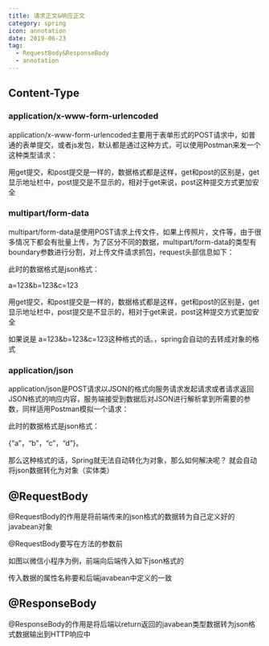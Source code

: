 ```yaml
---
title: 请求正文&响应正文
category: spring
icon: annotation
date: 2019-06-23
tag:
  - RequestBody&ResponseBody
  - annotation
---
```


## Content-Type

### application/x-www-form-urlencoded

application/x-www-form-urlencoded主要用于表单形式的POST请求中，如普通的表单提交，或者js发包，默认都是通过这种方式，可以使用Postman来发一个这种类型请求：

用get提交，和post提交是一样的，数据格式都是这样，get和post的区别是，get显示地址栏中，post提交是不显示的，相对于get来说，post这种提交方式更加安全

### multipart/form-data

multipart/form-data是使用POST请求上传文件，如果上传照片，文件等，由于很多情况下都会有批量上传，为了区分不同的数据，multipart/form-data的类型有boundary参数进行分割，对上传文件请求抓包，request头部信息如下：

此时的数据格式是json格式：

a=123&b=123&c=123

用get提交，和post提交是一样的，数据格式都是这样，get和post的区别是，get显示地址栏中，post提交是不显示的，相对于get来说，post这种提交方式更加安全

如果说是 a=123&b=123&c=123这种格式的话。，spring会自动的去转成对象的格式

### application/json

application/json是POST请求以JSON的格式向服务请求发起请求或者请求返回JSON格式的响应内容，服务端接受到数据后对JSON进行解析拿到所需要的参数，同样适用Postman模拟一个请求：

此时的数据格式是json格式：

{“a”，“b”，“c”，“d”}。

那么这种格式的话，Spring就无法自动转化为对象，那么如何解决呢？ 就会自动将json数据转化为对象（实体类）

## @RequestBody

@RequestBody的作用是将前端传来的json格式的数据转为自己定义好的javabean对象

@RequestBody要写在方法的参数前

如图以微信小程序为例，前端向后端传入如下json格式的

传入数据的属性名称要和后端javabean中定义的一致

## @ResponseBody

@ResponseBody的作用是将后端以return返回的javabean类型数据转为json格式数据输出到HTTP响应中
